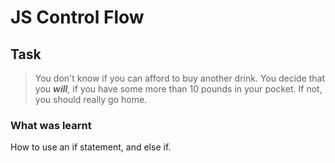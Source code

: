 # JS Control Flow

## Task
>You don't know if you can afford to buy another drink. You decide that you ***will***, if you have some more than 10 pounds in your pocket. If not, you should really go home.

### What was learnt
How to use an if statement, and else if.
